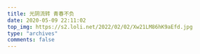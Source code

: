 ```yaml
---
title: 光阴流转 青春不负
date: 2020-05-09 22:11:02
top_img: https://s2.loli.net/2022/02/02/Xw21LM86hK9aEfd.jpg
type: "archives"
comments: false 
---
```


